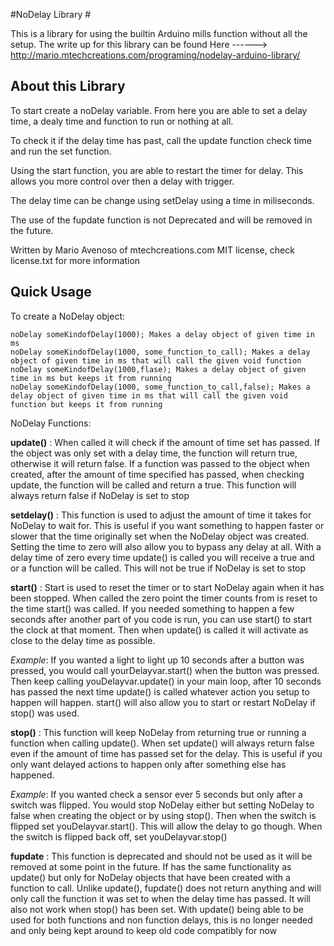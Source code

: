 #NoDelay Library #

This is a library for using the builtin Arduino mills function without all the setup.
The write up for this library can be found Here
    ------> http://mario.mtechcreations.com/programing/nodelay-arduino-library/

## About this Library ##

To start create a noDelay variable. From here you are able to set a delay time, a dealy time and
function to run or nothing at all.

To check it if the delay time has past, call the update function check time and 
run the set function.

Using the start function, you are able to restart the timer for delay. This allows you more
control over then a delay with trigger.


The delay time can be change using setDelay using a time in miliseconds. 

The use of the fupdate function is not Deprecated and will be removed in the future.

Written by Mario Avenoso of mtechcreations.com
MIT license, check license.txt for more information

## Quick Usage ##

To create a NoDelay object:
```
noDelay someKindofDelay(1000); Makes a delay object of given time in ms
noDelay someKindofDelay(1000, some_function_to_call); Makes a delay object of given time in ms that will call the given void function
noDelay someKindofDelay(1000,flase); Makes a delay object of given time in ms but keeps it from running
noDelay someKindofDelay(1000, some_function_to_call,false); Makes a delay object of given time in ms that will call the given void function but keeps it from running
```

NoDelay Functions:

**update()** : When called it will check if the amount of time set has passed. If the object was only set with a delay time, the function will return true, otherwise it will return false. If a function was passed to the object when created, after the amount of time specified has passed, when checking update, the function will be called and return a true. This function will always return false if NoDelay is set to stop

**setdelay()** :  This function is used to adjust the amount of time it takes for NoDelay to wait for. This is useful if you want something to happen faster or slower that the time originally set when the NoDelay object was created. Setting the time to zero will also allow you to bypass any delay at all. With a delay time of zero every time update() is called you will receive a true and or a function will be called. This will not be true if NoDelay is set to stop


**start()** : Start is used to reset the timer or to start NoDelay again when it has been stopped. When called the zero point the timer counts from is reset to the time start() was called. If you needed something to happen a few seconds after another part of you code is run, you can use start() to start the clock at that moment. Then when update() is called it will activate as close to the delay time as possible.

*Example*: If you wanted a light to light up 10 seconds after a button was pressed, you would call yourDelayvar.start() when the button was pressed. Then keep calling youDelayvar.update() in your main loop, after 10 seconds has passed the next time update() is called whatever action you setup to happen will happen.
start() will also allow you to start or restart NoDelay if stop() was used.


**stop()** : This function will keep NoDelay from returning true or running a function when calling update(). When set update() will always return false even if the amount of time has passed set for the delay. This is useful if you only want delayed actions to happen only after something else has happened.

*Example*: If you wanted check a sensor ever 5 seconds but only after a switch was flipped. You would stop NoDelay either but setting NoDelay to false when creating the object or by using stop(). Then when the switch is flipped set youDelayvar.start(). This will allow the delay to go though. When the switch is flipped back off, set youDelayvar.stop()


**fupdate** : This function is deprecated and should not be used as it will be removed at some point in the future. If has the same functionality as update() but only for NoDelay objects that have been created with a function to call. Unlike update(), fupdate() does not return anything and will only call the function it was set to when the delay time has passed. It will also not work when stop() has been set. With update() being able to be used for both functions and non function delays, this is no longer needed and only being kept around to keep old code compatibly for now
